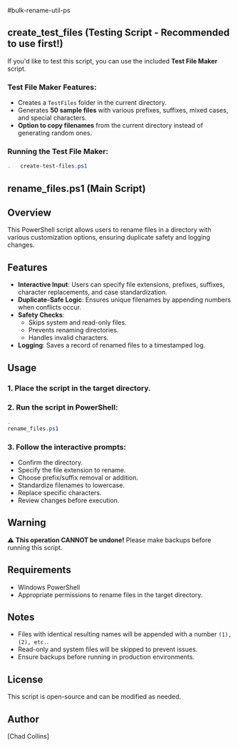 #bulk-rename-util-ps

## create_test_files (Testing Script - Recommended to use first!)
If you'd like to test this script, you can use the included **Test File Maker** script.

### Test File Maker Features:
- Creates a `TestFiles` folder in the current directory.
- Generates **50 sample files** with various prefixes, suffixes, mixed cases, and special characters.
- **Option to copy filenames** from the current directory instead of generating random ones.

### Running the Test File Maker:
```powershell
.	create-test-files.ps1
```

## rename_files.ps1 (Main Script)

## Overview
This PowerShell script allows users to rename files in a directory with various customization options, ensuring duplicate safety and logging changes.

## Features
- **Interactive Input**: Users can specify file extensions, prefixes, suffixes, character replacements, and case standardization.
- **Duplicate-Safe Logic**: Ensures unique filenames by appending numbers when conflicts occur.
- **Safety Checks**:
  - Skips system and read-only files.
  - Prevents renaming directories.
  - Handles invalid characters.
- **Logging**: Saves a record of renamed files to a timestamped log.

## Usage
### 1. Place the script in the target directory.
### 2. Run the script in PowerShell:
```powershell
.
rename_files.ps1
```
### 3. Follow the interactive prompts:
- Confirm the directory.
- Specify the file extension to rename.
- Choose prefix/suffix removal or addition.
- Standardize filenames to lowercase.
- Replace specific characters.
- Review changes before execution.

## Warning
⚠️ **This operation CANNOT be undone!** Please make backups before running this script.

## Requirements
- Windows PowerShell
- Appropriate permissions to rename files in the target directory.

## Notes
- Files with identical resulting names will be appended with a number `(1), (2), etc.`.
- Read-only and system files will be skipped to prevent issues.
- Ensure backups before running in production environments.



## License
This script is open-source and can be modified as needed.

## Author
[Chad Collins]

